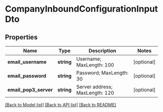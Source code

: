 # CompanyInboundConfigurationInputDto

## Properties
Name | Type | Description | Notes
------------ | ------------- | ------------- | -------------
**email_username** | **string** | Username; MaxLength: 100 | [optional] 
**email_password** | **string** | Password; MaxLength: 30 | [optional] 
**email_pop3_server** | **string** | Server address; MaxLength: 120 | [optional] 

[[Back to Model list]](../README.md#documentation-for-models) [[Back to API list]](../README.md#documentation-for-api-endpoints) [[Back to README]](../README.md)


